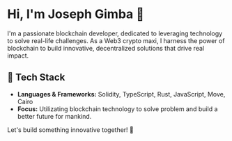 # Hi, I'm Joseph Gimba 👋

I'm a passionate blockchain developer, dedicated to leveraging technology to solve real-life challenges. As a Web3 crypto maxi, I harness the power of blockchain to build innovative, decentralized solutions that drive real impact.

## 🔧 Tech Stack
- **Languages & Frameworks:** Solidity, TypeScript, Rust, JavaScript, Move, Cairo
- **Focus:** Utilizating blockchain technology to solve problem and build a better future for mankind.

Let's build something innovative together! 🚀
